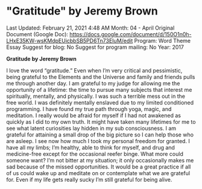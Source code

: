 # "Gratitude" by Jeremy Brown

Last Updated: February 21, 2021 4:48 AM
Month: 04 - April
Original Document (Google Doc): https://docs.google.com/document/d/150O1n0h-LHxE35KW-wsKMdpEUicbbSB5PD6Tn73EIuM/edit
Program: Word Theme Essay
Suggest for blog: No
Suggest for program mailing: No
Year: 2017

**Gratitude by Jeremy Brown**

I love the word “gratitude.” Even when I’m very critical and pessimistic, being grateful to the Elements and the Universe and family and friends pulls me through another day. I am grateful to my judge for allowing me the opportunity of a lifetime: the time to pursue many subjects that interest me spiritually, mentally, and physically. I was such a terrible mess out in the free world. I was definitely mentally enslaved due to my limited conditioned programming. I have found my true path through yoga, magic, and meditation. I really would be afraid for myself if I had not awakened as quickly as I did to my own truth. It might have taken many lifetimes for me to see what latent curiosities lay hidden in my sub consciousness. I am grateful for attaining a small drop of the big picture so I can help those who are asleep. I see now how much I took my personal freedom for granted. I have all my limbs; I’m healthy, able to think for myself, and drug and medicine-free except for the occasional reefer binge. What more could someone want? I’m not bitter at my situation; it only occasionally makes me sad because of the missed opportunities. It would be a great practice if all of us could wake up and meditate on or contemplate what we are grateful for. Even if my life gets really sucky I’m still grateful for being alive.